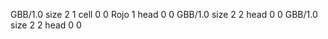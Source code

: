 <gs-board> GBB/1.0
size 2 1
cell 0 0 Rojo 1 
head 0 0
 </gs-board>
<gs-board> GBB/1.0
size 2 2
head 0 0
 </gs-board>
<gs-board> GBB/1.0
size 2 2
head 0 0
 </gs-board>
